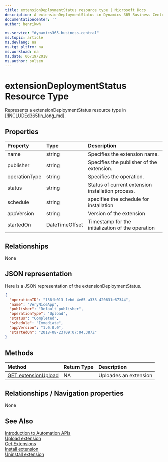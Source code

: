 ```yaml
---
title: extensionDeploymentStatus resource type | Microsoft Docs
description: A extensionDeploymentStatus in Dynamics 365 Business Central.
documentationcenter: ''
author: henrikwh

ms.service: "dynamics365-business-central"
ms.topic: article
ms.devlang: na
ms.tgt_pltfrm: na
ms.workload: na
ms.date: 06/19/2018
ms.author: solsen
---
```


# extensionDeploymentStatus Resource Type
Represents a extensionDeploymentStatus resource type in [!INCLUDE[d365fin_long_md](../developer/includes/d365fin_long_md.md)].

## Properties

| Property	      | Type |Description                             |
|:----------------|:-----|:---------------------------------------|
|name             |string|Specifies the extension name.                  |
|publisher|string|Specifies the publisher of the extension.                  |
|operationType      |string|Specifies the operation.     |
|status      |string|Status of current extension installation process.     |
|schedule|string|specifies the schedule for installation|
|appVersion|string|Version of the extension|
|startedOn|DateTimeOffset|Timestamp for the initialization of the operation|

## Relationships
None

## JSON representation
Here is a JSON representation of the extensionDeploymentStatus.

```json
{
  "operationID": "138fb013-1ebd-4e65-a333-420631e67344",
  "name": "VeryNiceApp",
  "publisher": "Default publisher",
  "operationType": "Upload",
  "status": "Completed",
  "schedule": "Immediate",
  "appVersion": "1.0.0.0",
  "startedOn": "2018-08-23T09:07:04.387Z"
}
```

## Methods
| Method         | Return Type  |Description|
|:---------------|:-------------|:----------|
|[GET extensionUpload](dynamics-microsoft-automation-extensionUpload-patch.md)|NA|Uploades an extension|

## Relationships / Navigation properties
None

## See Also 
[Introduction to Automation APIs](itpro-introduction-to-automation-apis.md)  
[Upload extension](dynamics-microsoft-automation-extensionupload-patch.md)  
[Get Extensions](dynamics-microsoft-automation-extension-get.md)  
[Install extension](dynamics-microsoft-automation-extension-post.md)  
[Uninstall extension](dynamics-microsoft-automation-extension-post.md)  
